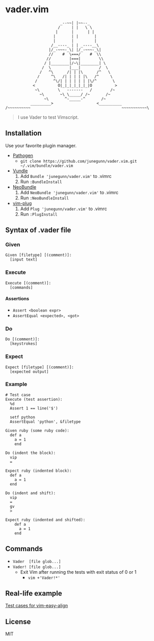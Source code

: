 vader.vim
=========

```
                        _--~~| |~~--_
                       /     | |   \ \
                      |      |      | |
                     |       | |       |
                     |       |         |
                    /__----_ | | _----__\
                   |/_-~~~-_\| |/_-~~~-_\|
                   //    #  \===/    #  \\
                  //        |===|        \\
                 / |________|/~\|________| \
                /  \        |___|        /  \
               /   ^\      /| | |\      /^   \
              /     ^\   /| | | | |\   /^     \
             /       ^\/| | | | | | |\/^       \
            <          O|_|_|_|_|_|_|O          >
             ~\        \   -------   /        /~
               ~\       ~\ \_____/ /~       /~
                 ~\       ^-_____-^       /~
           _________>                   <__________
/~~~~~~~~~~                                        ~~~~~~~~~~~\
```

> I use Vader to test Vimscript.

Installation
------------

Use your favorite plugin manager.

- [Pathogen](https://github.com/tpope/vim-pathogen)
  - `git clone https://github.com/junegunn/vader.vim.git ~/.vim/bundle/vader.vim`
- [Vundle](https://github.com/gmarik/vundle)
  1. Add `Bundle 'junegunn/vader.vim'` to .vimrc
  2. Run `:BundleInstall`
- [NeoBundle](https://github.com/Shougo/neobundle.vim)
  1. Add `NeoBundle 'junegunn/vader.vim'` to .vimrc
  2. Run `:NeoBundleInstall`
- [vim-plug](https://github.com/junegunn/vim-plug)
  1. Add `Plug 'junegunn/vader.vim'` to .vimrc
  2. Run `:PlugInstall`

Syntax of .vader file
---------------------

### Given

```
Given [filetype] [(comment)]:
  [input text]
```

### Execute

```
Execute [(comment)]:
  [commands]
```

#### Assertions

- `Assert <boolean expr>`
- `AssertEqual <expected>, <got>`

### Do

```
Do [(comment)]:
  [keystrokes]
```

### Expect

```
Expect [filetype] [(comment)]:
  [expected output]
```

### Example

```
# Test case
Execute (test assertion):
  %d
  Assert 1 == line('$')

  setf python
  AssertEqual 'python', &filetype

Given ruby (some ruby code):
  def a
    a = 1
    end

Do (indent the block):
  vip
  =

Expect ruby (indented block):
  def a
    a = 1
  end

Do (indent and shift):
  vip
  =
  gv
  >

Expect ruby (indented and shifted):
    def a
      a = 1
    end
```

Commands
--------

- `Vader  [file glob...]`
- `Vader! [file glob...]`
    - Exit Vim after running the tests with exit status of 0 or 1
        - `vim +'Vader!*'`

Real-life example
-----------------

[Test cases for vim-easy-align](https://github.com/junegunn/vim-easy-align/tree/master/test)

License
-------

MIT
